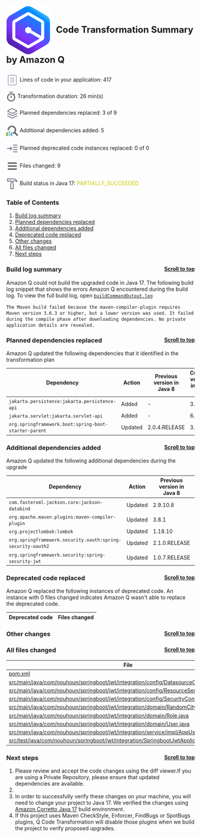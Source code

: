 <a id="top"></a>

<p style="font-size: 24px;"><img src="./qct-icons/transform-logo.svg" style="margin-right: 15px; vertical-align: middle;"></img><b>Code Transformation Summary by Amazon Q </b></p>
<p><img src="./qct-icons/transform-variables-dark.svg" style="margin-bottom: 1px; vertical-align: middle;"></img> Lines of code in your application: 417 <p>
<p><img src="./qct-icons/transform-clock-dark.svg" style="margin-bottom: 1px; vertical-align: middle;"></img> Transformation duration: 26 min(s) <p>
<p><img src="./qct-icons/transform-dependencies-dark.svg" style="margin-bottom: 1px; vertical-align: middle;"></img> Planned dependencies replaced: 3 of 9 <p>
<p><img src="./qct-icons/transform-dependencyAnalyzer-dark.svg" style="margin-bottom: 1px; vertical-align: middle;"></img> Additional dependencies added: 5 <p>
<p><img src="./qct-icons/transform-smartStepInto-dark.svg" style="margin-bottom: 1px; vertical-align: middle;"></img> Planned deprecated code instances replaced: 0 of 0 <p>
<p><img src="./qct-icons/transform-listFiles-dark.svg" style="margin-bottom: 1px; vertical-align: middle;"></img> Files changed: 9 <p>
<p><img src="./qct-icons/transform-build-dark.svg" style="margin-bottom: 1px; vertical-align: middle;"></img> Build status in Java 17: <span style="color: #CCCC00">PARTIALLY_SUCCEEDED</span> <p>

### Table of Contents

1. <a href="#build-log-summary">Build log summary</a> 
1. <a href="#planned-dependencies-replaced">Planned dependencies replaced</a> 
1. <a href="#additional-dependencies-added">Additional dependencies added</a> 
1. <a href="#deprecated-code-replaced">Deprecated code replaced</a> 
1. <a href="#other-changes">Other changes</a> 
1. <a href="#all-files-changed">All files changed</a> 
1. <a href="#next-steps">Next steps</a> 


### Build log summary <a style="float:right; font-size: 14px;" href="#top">Scroll to top</a><a id="build-log-summary"></a>

Amazon Q could not build the upgraded code in Java 17. The following build log snippet that shows the errors Amazon Q encountered during the build log. To view the full build log, open [`buildCommandOutput.log`](./buildCommandOutput.log)

```
The Maven build failed because the maven-compiler-plugin requires Maven version 3.6.3 or higher, but a lower version was used. It failed during the compile phase after downloading dependencies. No private application details are revealed.
```


### Planned dependencies replaced <a style="float:right; font-size: 14px;" href="#top">Scroll to top</a><a id="planned-dependencies-replaced"></a>

Amazon Q updated the following dependencies that it identified in the transformation plan

| Dependency | Action | Previous version in Java 8 | Current version in Java 17 |
|--------------|--------|--------|--------|
| `jakarta.persistence:jakarta.persistence-api` | Added | - | 3.2.0 |
| `jakarta.servlet:jakarta.servlet-api` | Added | - | 6.1.0 |
| `org.springframework.boot:spring-boot-starter-parent` | Updated | 2.0.4.RELEASE | 3.3.3 |

### Additional dependencies added <a style="float:right; font-size: 14px;" href="#top">Scroll to top</a><a id="additional-dependencies-added"></a>

Amazon Q updated the following additional dependencies during the upgrade

| Dependency | Action | Previous version in Java 8 | Current version in Java 17 |
|--------------|--------|--------|--------|
| `com.fasterxml.jackson.core:jackson-databind` | Updated | 2.9.10.8 | - |
| `org.apache.maven.plugins:maven-compiler-plugin` | Updated | 3.8.1 | - |
| `org.projectlombok:lombok` | Updated | 1.18.10 | - |
| `org.springframework.security.oauth:spring-security-oauth2` | Updated | 2.1.0.RELEASE | 2.5.2.RELEASE |
| `org.springframework.security:spring-security-jwt` | Updated | 1.0.7.RELEASE | 1.1.1.RELEASE |

### Deprecated code replaced <a style="float:right; font-size: 14px;" href="#top">Scroll to top</a><a id="deprecated-code-replaced"></a>

Amazon Q replaced the following instances of deprecated code. An instance with 0 files
changed indicates Amazon Q wasn't able to replace the deprecated code.

| Deprecated code | Files changed |
|----------------|----------------|


### Other changes <a style="float:right; font-size: 14px;" href="#top">Scroll to top</a><a id="other-changes"></a>



### All files changed <a style="float:right; font-size: 14px;" href="#top">Scroll to top</a><a id="all-files-changed"></a>

| File | Action |
|----------------|--------|
| [pom.xml](../pom.xml) | Updated |
| [src/main/java/com/nouhoun/springboot/jwt/integration/config/DatasourceConfig.java](../src/main/java/com/nouhoun/springboot/jwt/integration/config/DatasourceConfig.java) | Updated |
| [src/main/java/com/nouhoun/springboot/jwt/integration/config/ResourceServerConfig.java](../src/main/java/com/nouhoun/springboot/jwt/integration/config/ResourceServerConfig.java) | Updated |
| [src/main/java/com/nouhoun/springboot/jwt/integration/config/SecurityConfig.java](../src/main/java/com/nouhoun/springboot/jwt/integration/config/SecurityConfig.java) | Updated |
| [src/main/java/com/nouhoun/springboot/jwt/integration/domain/RandomCity.java](../src/main/java/com/nouhoun/springboot/jwt/integration/domain/RandomCity.java) | Updated |
| [src/main/java/com/nouhoun/springboot/jwt/integration/domain/Role.java](../src/main/java/com/nouhoun/springboot/jwt/integration/domain/Role.java) | Updated |
| [src/main/java/com/nouhoun/springboot/jwt/integration/domain/User.java](../src/main/java/com/nouhoun/springboot/jwt/integration/domain/User.java) | Updated |
| [src/main/java/com/nouhoun/springboot/jwt/integration/service/impl/AppUserDetailsService.java](../src/main/java/com/nouhoun/springboot/jwt/integration/service/impl/AppUserDetailsService.java) | Updated |
| [src/test/java/com/nouhoun/springboot/jwt/integration/SpringbootJwtApplicationTests.java](../src/test/java/com/nouhoun/springboot/jwt/integration/SpringbootJwtApplicationTests.java) | Updated |

### Next steps <a style="float:right; font-size: 14px;" href="#top">Scroll to top</a><a id="next-steps"></a>

1. Please review and accept the code changes using the diff viewer.If you are using a Private Repository, please ensure that updated dependencies are available.
1. 
1. In order to successfully verify these changes on your machine, you will need to change your project to Java 17. We verified the changes using [Amazon Corretto Java 17](https://docs.aws.amazon.com/corretto/latest/corretto-17-ug/what-is-corretto-17.html
) build environment.
1. If this project uses Maven CheckStyle, Enforcer, FindBugs or SpotBugs plugins, Q Code Transformation will disable those plugins when we build the project to verify proposed upgrades.